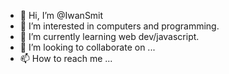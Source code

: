 - 👋 Hi, I’m @IwanSmit
- 👀 I’m interested in computers and programming.
- 🌱 I’m currently learning web dev/javascript.
- 💞️ I’m looking to collaborate on ...
- 📫 How to reach me ...

<!---
IwanSmit/IwanSmit is a ✨ special ✨ repository because its `README.md` (this file) appears on your GitHub profile.
You can click the Preview link to take a look at your changes.
--->
